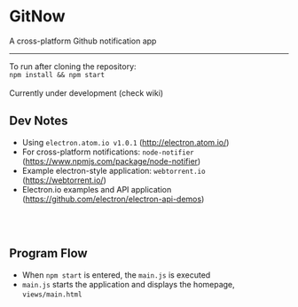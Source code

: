 # GitNow
A cross-platform Github notification app

***

To run after cloning the repository: <br>
`npm install && npm start`
<br><br>
Currently under development (check wiki)




## Dev Notes

  * Using `electron.atom.io v1.0.1` (http://electron.atom.io/)
  * For cross-platform notifications: `node-notifier` (https://www.npmjs.com/package/node-notifier)
  * Example electron-style application: `webtorrent.io` (https://webtorrent.io/)
  * Electron.io examples and API application (https://github.com/electron/electron-api-demos)
  
<br><br>

<h2>Program Flow</h2>

  * When `npm start` is entered, the `main.js` is executed
  * `main.js` starts the application and displays the homepage, `views/main.html`
